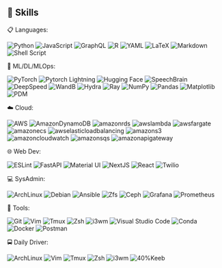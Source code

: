 ## 🚀 Skills

📋 Languages:

![Python](https://img.shields.io/badge/python-3670A0?style=for-the-badge&logo=python&logoColor=ffdd54)
![JavaScript](https://img.shields.io/badge/javascript-%23323330.svg?style=for-the-badge&logo=javascript&logoColor=%23F7DF1E)
![GraphQL](https://img.shields.io/badge/-GraphQL-E10098?style=for-the-badge&logo=graphql&logoColor=white)
![R](https://img.shields.io/badge/r-%23276DC3.svg?style=for-the-badge&logo=r&logoColor=white)
![YAML](https://img.shields.io/badge/yaml-%23ffffff.svg?style=for-the-badge&logo=yaml&logoColor=151515)
![LaTeX](https://img.shields.io/badge/latex-%23008080.svg?style=for-the-badge&logo=latex&logoColor=white)
![Markdown](https://img.shields.io/badge/markdown-%23000000.svg?style=for-the-badge&logo=markdown&logoColor=white)
![Shell Script](https://img.shields.io/badge/shell_script-%23121011.svg?style=for-the-badge&logo=gnu-bash&logoColor=white)

🤖 ML/DL/MLOps:

![PyTorch](https://img.shields.io/badge/PyTorch-%23EE4C2C.svg?style=for-the-badge&logo=PyTorch&logoColor=white)
![Pytorch Lightning](https://img.shields.io/badge/Lightning-792DE4?style=for-the-badge&logo=lightning&logoColor=white)
![Hugging Face](https://img.shields.io/badge/Hugging%20Face-FFD21E?style=for-the-badge&logo=Hugging%20Face&logoColor=black)
![SpeechBrain](https://img.shields.io/badge/SpeechBrain-ffffff?style=for-the-badge)
![DeepSpeed](https://img.shields.io/badge/DeepSpeed-ffa500?style=for-the-badge&logoColor=black)
![WandB](https://img.shields.io/badge/Weights_&_Biases-FFBE00?style=for-the-badge&logo=WeightsAndBiases&logoColor=white)
![Hydra](https://img.shields.io/badge/Hydra-89b8cd?style=for-the-badge)
![Ray](https://img.shields.io/badge/Ray-028CF0?style=for-the-badge&logo=Ray&logoColor=white)
![NumPy](https://img.shields.io/badge/numpy-%23013243.svg?style=for-the-badge&logo=numpy&logoColor=white)
![Pandas](https://img.shields.io/badge/pandas-%23150458.svg?style=for-the-badge&logo=pandas&logoColor=white)
![Matplotlib](https://img.shields.io/badge/Matplotlib-%23ffffff.svg?style=for-the-badge&logo=Matplotlib&logoColor=black)
![PDM](https://img.shields.io/badge/PDM-AC75D7?style=for-the-badge&logo=PDM&logoColor=white)


☁️ Cloud:

![AWS](https://img.shields.io/badge/AWS-232F3E.svg?style=for-the-badge&logo=amazonwebservices&logoColor=white)
![AmazonDynamoDB](https://img.shields.io/badge/AWS%20DynamoDB-4053D6?style=for-the-badge&logo=Amazon%20DynamoDB&logoColor=white)
![amazonrds](https://img.shields.io/badge/AWS%20RDS-527FFF?style=for-the-badge&logo=amazonrds&logoColor=white)
![awslambda](https://img.shields.io/badge/AWS%20Lambda-FF9900?style=for-the-badge&logo=awslambda&logoColor=white)
![awsfargate](https://img.shields.io/badge/AWS%20Fargate-FF9900?style=for-the-badge&logo=awsfargate&logoColor=white)
![amazonecs](https://img.shields.io/badge/AWS%20ECS-FF9900?style=for-the-badge&logo=amazonecs&logoColor=white)
![awselasticloadbalancing](https://img.shields.io/badge/AWS%20Load%20Balancer-8C4FFF?style=for-the-badge&logo=awselasticloadbalancing&logoColor=white)
![amazons3](https://img.shields.io/badge/AWS%20S3-569A31?style=for-the-badge&logo=amazons3&logoColor=white)
![amazoncloudwatch](https://img.shields.io/badge/AWS%20CloudWatch-FF4F8B?style=for-the-badge&logo=amazoncloudwatch&logoColor=white)
![amazonsqs](https://img.shields.io/badge/AWS%20SQS-FF4F8B?style=for-the-badge&logo=amazonsqs&logoColor=white)
![amazonapigateway](https://img.shields.io/badge/AWS%20API%20Gateway-FF4F8B?style=for-the-badge&logo=amazonapigateway&logoColor=white)



🌐 Web Dev:

![ESLint](https://img.shields.io/badge/ESLint-4B3263?style=for-the-badge&logo=eslint&logoColor=white)
![FastAPI](https://img.shields.io/badge/FastAPI-005571?style=for-the-badge&logo=fastapi)
![Material UI](https://img.shields.io/badge/Material%20UI-007FFF?style=for-the-badge&logo=mui&logoColor=white)
![NextJS](https://img.shields.io/badge/NextJs-000000?style=for-the-badge&logo=nextdotjs&logoColor=white)
![React](https://img.shields.io/badge/React-20232A?style=for-the-badge&logo=react&logoColor=61DAFB)
![Twilio](https://img.shields.io/badge/Twilio-F22F46?style=for-the-badge&logo=Twilio&logoColor=white)

💻 SysAdmin:

![ArchLinux](https://img.shields.io/badge/Arch%20Linux-1793D1?logo=arch-linux&logoColor=fff&style=for-the-badge)
![Debian](https://img.shields.io/badge/Debian-A81D33?logo=Debian&logoColor=fff&style=for-the-badge)
![Ansible](https://img.shields.io/badge/Ansible-EE0000?logo=Ansible&logoColor=fff&style=for-the-badge)
![Zfs](https://img.shields.io/badge/Zfs-2A667F?logo=OpenZFS&logoColor=fff&style=for-the-badge)
![Ceph](https://img.shields.io/badge/Ceph-EF5C55?logo=Ceph&logoColor=fff&style=for-the-badge)
![Grafana](https://img.shields.io/badge/Grafana-F46800?style=for-the-badge&logo=Grafana&logoColor=white)
![Prometheus](https://img.shields.io/badge/Prometheus-E6522C?style=for-the-badge&logo=Prometheus&logoColor=white)

🔧 Tools:

![Git](https://img.shields.io/badge/git-%23F05033.svg?style=for-the-badge&logo=git&logoColor=white)
![Vim](https://img.shields.io/badge/VIM-%2311AB00.svg?style=for-the-badge&logo=vim&logoColor=white)
![Tmux](https://img.shields.io/badge/tmux-1BB91F?style=for-the-badge&logo=tmux&logoColor=white)
![Zsh](https://img.shields.io/badge/Zsh-F15A24?style=for-the-badge&logo=Zsh&logoColor=white)
![i3wm](https://img.shields.io/badge/i3wm-52C0FF?style=for-the-badge&logo=i3&logoColor=white)
![Visual Studio Code](https://img.shields.io/badge/Visual%20Studio%20Code-0078d7.svg?style=for-the-badge&logo=visual-studio-code&logoColor=white)
![Conda](https://img.shields.io/badge/conda-342B029.svg?&style=for-the-badge&logo=anaconda&logoColor=white)
![Docker](https://img.shields.io/badge/docker-%230db7ed.svg?style=for-the-badge&logo=docker&logoColor=white)
![Postman](https://img.shields.io/badge/Postman-FF6C37?style=for-the-badge&logo=postman&logoColor=white)

🚍 Daily Driver:

![ArchLinux](https://img.shields.io/badge/Arch%20Linux-1793D1?logo=arch-linux&logoColor=fff&style=for-the-badge)
![Vim](https://img.shields.io/badge/VIM-%2311AB00.svg?style=for-the-badge&logo=vim&logoColor=white)
![Tmux](https://img.shields.io/badge/tmux-1BB91F?style=for-the-badge&logo=tmux&logoColor=white)
![Zsh](https://img.shields.io/badge/Zsh-F15A24?style=for-the-badge&logo=Zsh&logoColor=white)
![i3wm](https://img.shields.io/badge/i3wm-52C0FF?style=for-the-badge&logo=i3&logoColor=white)
![40%Keeb](https://img.shields.io/badge/40%25%20Split%20Keeb-E2B714?logo=monkeytype&logoColor=fff&style=for-the-badge)
